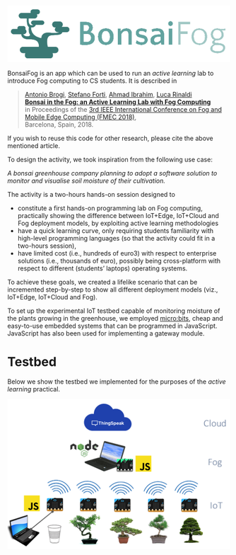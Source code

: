 ![Bonsai](./img/logo.png)

BonsaiFog is an app which can be used to run an _active learning_ lab to introduce Fog computing to CS students. It is described in 

> [Antonio Brogi](http://pages.di.unipi.it/brogi), [Stefano Forti](http://pages.di.unipi.it/forti), [Ahmad Ibrahim](http://pages.di.unipi.it/ibrahim), [Luca Rinaldi](http://lucar.in) <br>
> **[Bonsai in the Fog: an Active Learning Lab with Fog Computing](http://pages.di.unipi.it/forti/research/)** <br>
> in Proceedings of the [3rd IEEE International Conference on Fog and Mobile Edge Computing (FMEC 2018)](http://emergingtechnet.org/FMEC2018/), <br>
> Barcelona, Spain, 2018.

If you wish to reuse this code for other research, please cite the above mentioned article.

To design the activity, we took inspiration from the following use case:

_A bonsai greenhouse company planning to adopt a software solution to monitor and visualise soil moisture of their cultivation._

The activity is a two-hours hands-on session designed to 

* constitute a first hands-on programming lab on Fog computing, practically showing the difference between IoT+Edge, IoT+Cloud and Fog deployment models, by exploiting active learning methodologies
* have a quick learning curve, only requiring students familiarity with high-level programming languages (so that the activity could fit in a two-hours session),
* have limited cost (i.e., hundreds of euro3) with respect to enterprise solutions (i.e., thousands of euro), possibly being cross-platform with respect to different (students’ laptops) operating systems.

To achieve these goals, we created a lifelike scenario that can be incremented step-by-step to show all different deployment models (viz., IoT+Edge, IoT+Cloud and Fog). 

To set up the experimental IoT testbed capable of monitoring moisture of the plants growing in the greenhouse, we employed [micro:bits](http://microbit.org), cheap and easy-to-use embedded systems that can be programmed in JavaScript. JavaScript has also been used for implementing a gateway module.

# Testbed

Below we show the testbed we implemented for the purposes of the _active learning_ practical.

![testbed](./img/testbed.png)
